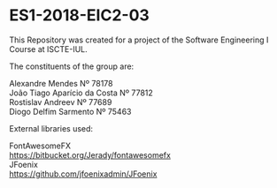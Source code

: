 # ES1-2018-EIC2-03

This Repository was created for a project of the Software Engineering I Course at ISCTE-IUL.  
  
The constituents of the group are:  
  
Alexandre Mendes Nº 78178  
João Tiago Aparício da Costa Nº 77812  
Rostislav Andreev Nº 77689  
Diogo Delfim Sarmento Nº 75463 
  
  
External libraries used:  
  
FontAwesomeFX  
https://bitbucket.org/Jerady/fontawesomefx  
JFoenix  
https://github.com/jfoenixadmin/JFoenix  
